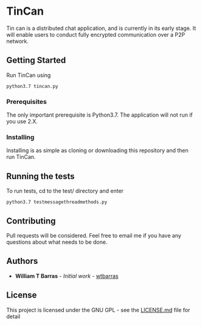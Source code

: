# TinCan

Tin can is a distributed chat application, and is currently in its early stage.
It will enable users to conduct fully encrypted communication over a P2P network.


## Getting Started

Run TinCan using

```
python3.7 tincan.py
```

### Prerequisites

The only important prerequisite is Python3.7. The application will not run if you use 2.X.



### Installing

Installing is as simple as cloning or downloading this repository and then run TinCan.

## Running the tests

To run tests, cd to the test/ directory and enter

```
python3.7 testmessagethreadmethods.py
```

## Contributing

Pull requests will be considered. Feel free to email me if you have any questions about what needs to be done.

## Authors

* **William T Barras** - *Initial work* - [wtbarras](https://github.com/wtbarras)

## License

This project is licensed under the GNU GPL - see the [LICENSE.md](LICENSE.md) file for detail
